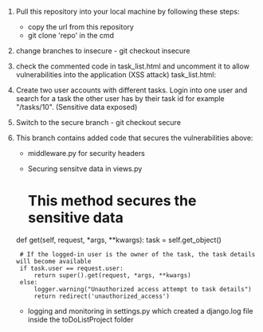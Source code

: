 1. Pull this repository into your local machine by following these steps:
    - copy the url from this repository
    -  git clone 'repo' in the cmd
2. change branches to insecure - git checkout insecure
3. check the commented code in task_list.html and uncomment it to allow vulnerabilities into the application (XSS attack)
    task_list.html: 
       <!-- xss attack script -->
      <!-- <p id="maliciousScript"></p>
      <script>
          // Stored XSS
          var maliciousScript = document.createElement('script');
          maliciousScript.textContent = "alert('Stored XSS Attack!');";
          document.getElementById('maliciousScript').appendChild(maliciousScript);
      </script>   -->
4. Create two user accounts with different tasks. Login into one user and search for a task the other user has by their task id for example "/tasks/10". (Sensitive data exposed)
5. Switch to the secure branch - git checkout secure
6. This branch contains added code that secures the vulnerabilities above:
   - middleware.py for security headers
   - Securing sensitve data in views.py
     
       # This method secures the sensitive data
    def get(self, request, *args, **kwargs):
        task = self.get_object()

        # If the logged-in user is the owner of the task, the task details will become available
        if task.user == request.user:
            return super().get(request, *args, **kwargs)
        else:
            logger.warning("Unauthorized access attempt to task details")
            return redirect('unauthorized_access')
   
   - logging and monitoring in settings.py which created a django.log file inside the toDoListProject folder

